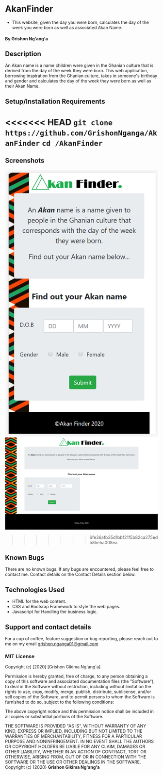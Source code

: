 # AkanFinder
* This website, given the day you were born, calculates the day of the week you were born as well as associated Akan Name.
#### By **Grishon Ng'ang'a**
## Description
An Akan name is a name children were given in the Ghanian culture that is derived from the day of the week they were born.
This web application, borrowing inspiration from the Ghanian culture, takes in someone's birthday and gender and calculates the day of the week they were born as well as their Akan Name. 
## Setup/Installation Requirements
<<<<<<< HEAD
` git clone https://github.com/GrishonNganga/AkanFinder `
` cd /AkanFinder `
=======

## Screenshots
![Mobile Screenshot](https://github.com/GrishonNganga/AkanFinder/blob/master/images/akan%20mb.PNG)
![Desktop Screenshot](https://github.com/GrishonNganga/AkanFinder/blob/master/images/akan%20dp%20(1).PNG)
>>>>>>> 6fe36afb35d1bbf21f5b82ca275ed585e5a008ea
## Known Bugs
There are no known bugs. If any bugs are encountered, please feel free to contact me. Contact details on the Contact Details section below.
## Technologies Used
* HTML for the web content.
* CSS and Bootsrap Framework to style the web pages.
* Javascript for Handling the business logic.
## Support and contact details
For a cup of coffee, feature suggestion or bug reporting, please reach out to me on my email grishon.nganga01@gmail.com
### MIT License
Copyright (c) [2020] [Grishon Gikima Ng'ang'a]

Permission is hereby granted, free of charge, to any person obtaining a copy
of this software and associated documentation files (the "Software"), to deal
in the Software without restriction, including without limitation the rights
to use, copy, modify, merge, publish, distribute, sublicense, and/or sell
copies of the Software, and to permit persons to whom the Software is
furnished to do so, subject to the following conditions:

The above copyright notice and this permission notice shall be included in all
copies or substantial portions of the Software.

THE SOFTWARE IS PROVIDED "AS IS", WITHOUT WARRANTY OF ANY KIND, EXPRESS OR
IMPLIED, INCLUDING BUT NOT LIMITED TO THE WARRANTIES OF MERCHANTABILITY,
FITNESS FOR A PARTICULAR PURPOSE AND NONINFRINGEMENT. IN NO EVENT SHALL THE
AUTHORS OR COPYRIGHT HOLDERS BE LIABLE FOR ANY CLAIM, DAMAGES OR OTHER
LIABILITY, WHETHER IN AN ACTION OF CONTRACT, TORT OR OTHERWISE, ARISING FROM,
OUT OF OR IN CONNECTION WITH THE SOFTWARE OR THE USE OR OTHER DEALINGS IN THE
SOFTWARE.
Copyright (c) {2020} 
**Grishon Gikima Ng'ang'a**
